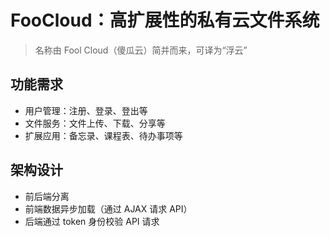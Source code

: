 # FooCloud：高扩展性的私有云文件系统
> 名称由 Fool Cloud（傻瓜云）简并而来，可译为“浮云”

## 功能需求
- 用户管理：注册、登录、登出等
- 文件服务：文件上传、下载、分享等
- 扩展应用：备忘录、课程表、待办事项等

## 架构设计
- 前后端分离
- 前端数据异步加载（通过 AJAX 请求 API）
- 后端通过 token 身份校验 API 请求
